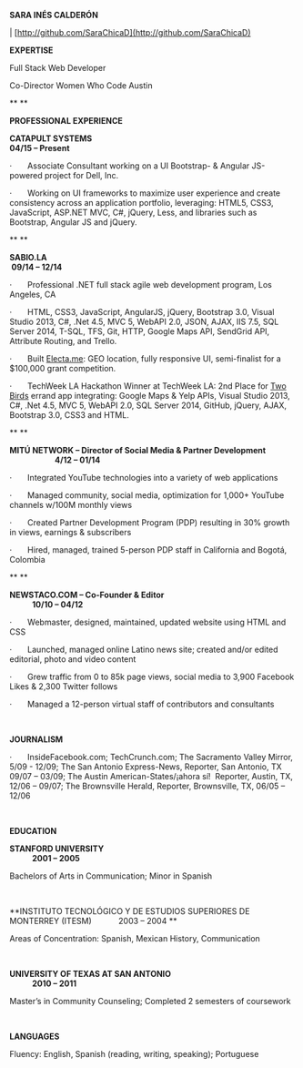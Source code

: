 **SARA INÉS CALDERÓN**

| [http://github.com/SaraChicaD](http://github.com/SaraChicaD)

**EXPERTISE**

Full Stack Web Developer

Co-Director Women Who Code Austin

** **

**PROFESSIONAL EXPERIENCE**

**CATAPULT SYSTEMS                                                                                                          04/15 – Present**

·       Associate Consultant working on a UI Bootstrap- &
Angular JS-powered project for Dell, Inc.

·       Working on UI frameworks to maximize user experience
and create consistency across an application portfolio, leveraging: HTML5,
CSS3, JavaScript, ASP.NET MVC, C#, jQuery, Less, and libraries such as
Bootstrap, Angular JS and jQuery.

** **

**SABIO.LA                                                                                                                                  09/14 – 12/14**

·       Professional .NET full stack agile web development
program, Los Angeles, CA

·       HTML, CSS3, JavaScript, AngularJS, jQuery, Bootstrap
3.0, Visual Studio 2013, C#, .Net 4.5, MVC 5, WebAPI 2.0, JSON, AJAX, IIS 7.5,
SQL Server 2014, T-SQL, TFS, Git, HTTP, Google Maps API, SendGrid API,
Attribute Routing, and Trello.

·       Built [Electa.me](http://electa.azurewebsites.net/):
GEO location, fully responsive UI, semi-finalist for a $100,000 grant
competition.

·       TechWeek LA Hackathon Winner at TechWeek LA: 2nd
Place for [Two Birds](http://twobirds.azurewebsites.net/) errand app
integrating: Google Maps & Yelp APIs, Visual Studio 2013, C#, .Net 4.5, MVC
5, WebAPI 2.0, SQL Server 2014, GitHub, jQuery, AJAX, Bootstrap 3.0, CSS3 and
HTML.

** **

**MITÚ NETWORK – Director of Social Media & Partner Development                                         4/12 – 01/14**

·       Integrated YouTube technologies into a variety of web
applications

·       Managed community, social media, optimization for
1,000+ YouTube channels w/100M monthly views

·       Created Partner Development Program (PDP) resulting in 30% growth in views,
earnings & subscribers 

·       Hired, managed, trained 5-person PDP staff
in California and Bogotá, Colombia  

** **

**NEWSTACO.COM – Co-Founder & Editor                                                                                 10/10
– 04/12**

·       Webmaster, designed, maintained, updated website using
HTML and CSS

·       Launched, managed online Latino news site; created
and/or edited editorial, photo and video content

·       Grew traffic from 0 to 85k page views, social media to
3,900 Facebook Likes & 2,300 Twitter follows

·       Managed a 12-person virtual staff
of contributors and consultants

 

**JOURNALISM**

·       InsideFacebook.com; TechCrunch.com; The Sacramento
Valley Mirror, 5/09 - 12/09; The San Antonio Express-News, Reporter, San
Antonio, TX 09/07 – 03/09; The Austin American-States/¡ahora sí!  Reporter, Austin, TX, 12/06 – 09/07; The
Brownsville Herald, Reporter, Brownsville, TX, 06/05 – 12/06

 

**EDUCATION**

**STANFORD UNIVERSITY                                                                                                          2001 – 2005**

Bachelors of Arts in Communication;
Minor in Spanish 

 

**INSTITUTO TECNOLÓGICO Y DE ESTUDIOS SUPERIORES DE
MONTERREY (ITESM)            2003 – 2004 **

Areas of Concentration:
Spanish, Mexican History, Communication

 

**UNIVERSITY OF TEXAS AT SAN ANTONIO                                                                              2010 – 2011**

Master’s in Community
Counseling; Completed 2 semesters of coursework

 

**LANGUAGES**

Fluency: English, Spanish
(reading, writing, speaking); Portuguese
